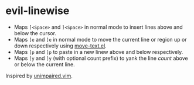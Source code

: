 # evil-linewise

- Maps `[<Space>` and `]<Space>` in normal mode to insert lines above and below the cursor.
- Maps `[e` and `]e` in normal mode to move the current line or region up or down respectively using [move-text.el](http://www.emacswiki.org/emacs/move-text.el).
- Maps `[p` and `]p` to paste in a new linew above and below respectively.
- Maps `[y` and `]y` (with optional count prefix) to yank the line *count* above or below the current line.

Inspired by [unimpaired.vim](https://github.com/tpope/vim-unimpaired).
